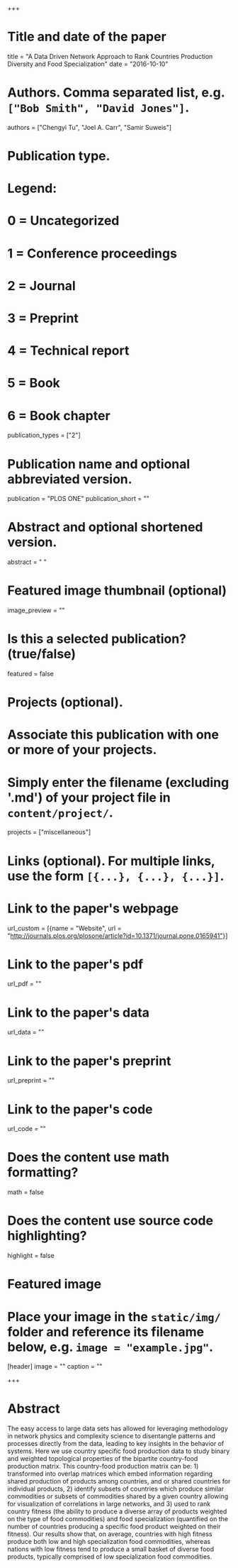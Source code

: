 +++
# Title and date of the paper
title = "A Data Driven Network Approach to Rank Countries Production Diversity and Food Specialization"
date = "2016-10-10"

# Authors. Comma separated list, e.g. `["Bob Smith", "David Jones"]`.
authors = ["Chengyi Tu", "Joel A. Carr", "Samir Suweis"]

# Publication type.
# Legend:
# 0 = Uncategorized
# 1 = Conference proceedings
# 2 = Journal
# 3 = Preprint
# 4 = Technical report
# 5 = Book
# 6 = Book chapter
publication_types = ["2"]

# Publication name and optional abbreviated version.
publication = "PLOS ONE"
publication_short = ""

# Abstract and optional shortened version.
abstract = " "
# Featured image thumbnail (optional)
image_preview = ""

# Is this a selected publication? (true/false)
featured = false

# Projects (optional).
#   Associate this publication with one or more of your projects.
#   Simply enter the filename (excluding '.md') of your project file in `content/project/`.
projects = ["miscellaneous"]

# Links (optional). For multiple links, use the form `[{...}, {...}, {...}]`.
# Link to the paper's webpage
url_custom = [{name = "Website", url = "http://journals.plos.org/plosone/article?id=10.1371/journal.pone.0165941"}]
# Link to the paper's pdf
url_pdf = ""
# Link to the paper's data
url_data = ""
# Link to the paper's preprint
url_preprint = ""
# Link to the paper's code
url_code = ""


# Does the content use math formatting?
math = false

# Does the content use source code highlighting?
highlight = false

# Featured image
# Place your image in the `static/img/` folder and reference its filename below, e.g. `image = "example.jpg"`.
[header]
image = ""
caption = ""

+++

# Abstract
The easy access to large data sets has allowed for leveraging methodology in network physics and complexity science to disentangle patterns and processes directly from the data, leading to key insights in the behavior of systems. Here we use country specific food production data to study binary and weighted topological properties of the bipartite country-food production matrix. This country-food production matrix can be: 1) transformed into overlap matrices which embed information regarding shared production of products among countries, and or shared countries for individual products, 2) identify subsets of countries which produce similar commodities or subsets of commodities shared by a given country allowing for visualization of correlations in large networks, and 3) used to rank country fitness (the ability to produce a diverse array of products weighted on the type of food commodities) and food specialization (quantified on the number of countries producing a specific food product weighted on their fitness). Our results show that, on average, countries with high fitness produce both low and high specialization food commodities, whereas nations with low fitness tend to produce a small basket of diverse food products, typically comprised of low specialization food commodities.
